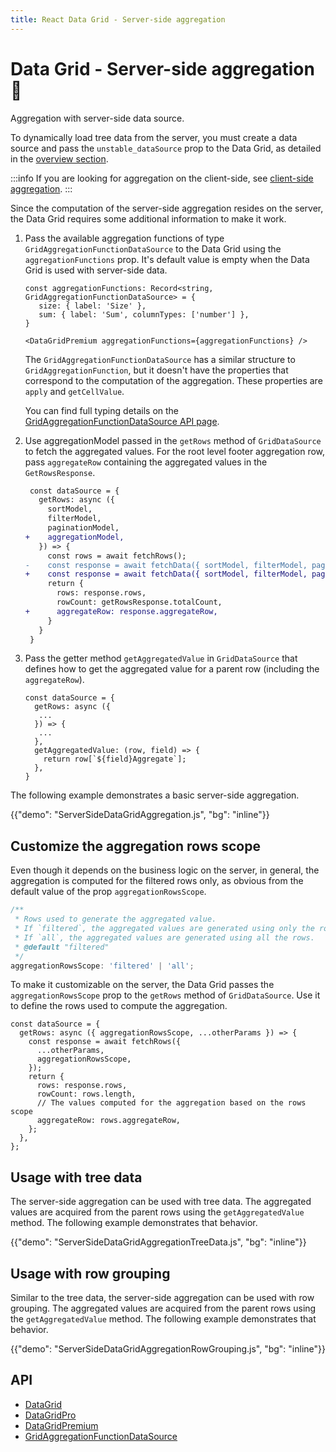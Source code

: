 ```yaml
---
title: React Data Grid - Server-side aggregation
---
```


# Data Grid - Server-side aggregation [<span class="plan-premium"></span>](/x/introduction/licensing/#premium-plan 'Premium plan')🧪

<p class="description">Aggregation with server-side data source.</p>

To dynamically load tree data from the server, you must create a data source and pass the `unstable_dataSource` prop to the Data Grid, as detailed in the [overview section](/x/react-data-grid/server-side-data/).

:::info
If you are looking for aggregation on the client-side, see [client-side aggregation](/x/react-data-grid/aggregation/).
:::

Since the computation of the server-side aggregation resides on the server, the Data Grid requires some additional information to make it work.

1. Pass the available aggregation functions of type `GridAggregationFunctionDataSource` to the Data Grid using the `aggregationFunctions` prop. It's default value is empty when the Data Grid is used with server-side data.

   ```tsx
   const aggregationFunctions: Record<string, GridAggregationFunctionDataSource> = {
      size: { label: 'Size' },
      sum: { label: 'Sum', columnTypes: ['number'] },
   }

   <DataGridPremium aggregationFunctions={aggregationFunctions} />
   ```

   The `GridAggregationFunctionDataSource` has a similar structure to `GridAggregationFunction`, but it doesn't have the properties that correspond to the computation of the aggregation. These properties are `apply` and `getCellValue`.

   You can find full typing details on the [GridAggregationFunctionDataSource API page](/x/api/data-grid/grid-aggregation-function-data-source/).

2. Use aggregationModel passed in the `getRows` method of `GridDataSource` to fetch the aggregated values.
   For the root level footer aggregation row, pass `aggregateRow` containing the aggregated values in the `GetRowsResponse`.

   ```diff
    const dataSource = {
      getRows: async ({
        sortModel,
        filterModel,
        paginationModel,
   +    aggregationModel,
      }) => {
        const rows = await fetchRows();
   -    const response = await fetchData({ sortModel, filterModel, paginationModel });
   +    const response = await fetchData({ sortModel, filterModel, paginationModel, aggregationModel });
        return {
          rows: response.rows,
          rowCount: getRowsResponse.totalCount,
   +      aggregateRow: response.aggregateRow,
        }
      }
    }
   ```

3. Pass the getter method `getAggregatedValue` in `GridDataSource` that defines how to get the aggregated value for a parent row (including the `aggregateRow`).

   ```tsx
   const dataSource = {
     getRows: async ({
      ...
     }) => {
      ...
     },
     getAggregatedValue: (row, field) => {
       return row[`${field}Aggregate`];
     },
   }
   ```

The following example demonstrates a basic server-side aggregation.

{{"demo": "ServerSideDataGridAggregation.js", "bg": "inline"}}

## Customize the aggregation rows scope

Even though it depends on the business logic on the server, in general, the aggregation is computed for the filtered rows only, as obvious from the default value of the prop `aggregationRowsScope`.

```ts
/**
 * Rows used to generate the aggregated value.
 * If `filtered`, the aggregated values are generated using only the rows currently passing the filtering process.
 * If `all`, the aggregated values are generated using all the rows.
 * @default "filtered"
 */
aggregationRowsScope: 'filtered' | 'all';
```

To make it customizable on the server, the Data Grid passes the `aggregationRowsScope` prop to the `getRows` method of `GridDataSource`.
Use it to define the rows used to compute the aggregation.

```tsx
const dataSource = {
  getRows: async ({ aggregationRowsScope, ...otherParams }) => {
    const response = await fetchRows({
      ...otherParams,
      aggregationRowsScope,
    });
    return {
      rows: response.rows,
      rowCount: rows.length,
      // The values computed for the aggregation based on the rows scope
      aggregateRow: rows.aggregateRow,
    };
  },
};
```

## Usage with tree data

The server-side aggregation can be used with tree data. The aggregated values are acquired from the parent rows using the `getAggregatedValue` method.
The following example demonstrates that behavior.

{{"demo": "ServerSideDataGridAggregationTreeData.js", "bg": "inline"}}

## Usage with row grouping

Similar to the tree data, the server-side aggregation can be used with row grouping. The aggregated values are acquired from the parent rows using the `getAggregatedValue` method.
The following example demonstrates that behavior.

{{"demo": "ServerSideDataGridAggregationRowGrouping.js", "bg": "inline"}}

## API

- [DataGrid](/x/api/data-grid/data-grid/)
- [DataGridPro](/x/api/data-grid/data-grid-pro/)
- [DataGridPremium](/x/api/data-grid/data-grid-premium/)
- [GridAggregationFunctionDataSource](/x/api/data-grid/grid-aggregation-function-data-source/)

